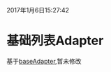 2017年1月6日15:27:42
# 基础列表Adapter

 基于[baseAdapter](https://github.com/hongyangAndroid/baseAdapter),暂未修改